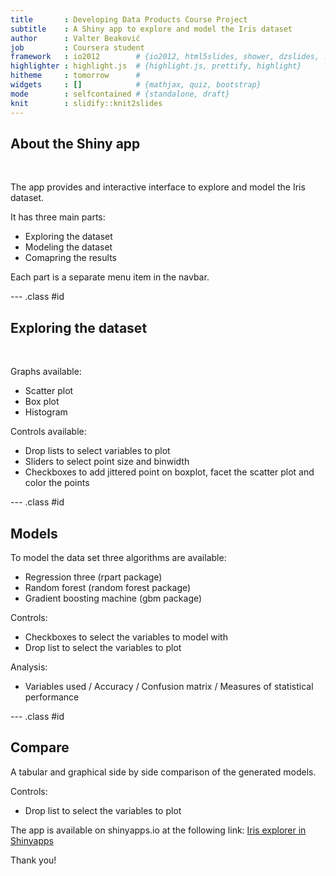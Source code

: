 ```yaml
---
title       : Developing Data Products Course Project
subtitle    : A Shiny app to explore and model the Iris dataset
author      : Valter Beaković
job         : Coursera student
framework   : io2012        # {io2012, html5slides, shower, dzslides, ...}
highlighter : highlight.js  # {highlight.js, prettify, highlight}
hitheme     : tomorrow      # 
widgets     : []            # {mathjax, quiz, bootstrap}
mode        : selfcontained # {standalone, draft}
knit        : slidify::knit2slides
---
```


## About the Shiny app


&nbsp;
&nbsp;


The app provides and interactive interface to explore and model the Iris dataset.

It has three main parts:

* Exploring the dataset
* Modeling the dataset
* Comapring the results

Each part is a separate menu item in the navbar.

--- .class #id 

## Exploring the dataset


&nbsp;
&nbsp;

Graphs available:

* Scatter plot
* Box plot
* Histogram

Controls available:

* Drop lists to select variables to plot
* Sliders to select point size and binwidth
* Checkboxes to add jittered point on boxplot, facet the scatter plot and color the points



--- .class #id 
## Models

To model the data set three algorithms are available:

* Regression three (rpart package)
* Random forest (random forest package)
* Gradient boosting machine (gbm package)

Controls:

* Checkboxes to select the variables to model with
* Drop list to select the variables to plot

Analysis:

* Variables used / Accuracy / Confusion matrix / Measures of statistical performance

--- .class #id 
## Compare

A tabular and graphical side by side comparison of the generated models.

Controls:
* Drop list to select the variables to plot

The app is available on shinyapps.io at the following link:
<a href="https://altervalter.shinyapps.io/iris/">Iris explorer in Shinyapps</a>


Thank you!


